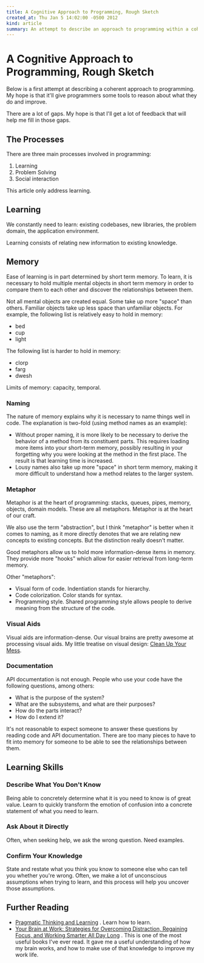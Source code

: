 ```yaml
---
title: A Cognitive Approach to Programming, Rough Sketch
created_at: Thu Jan 5 14:02:00 -0500 2012
kind: article
summary: An attempt to describe an approach to programming within a coherent framework.
---
```


# A Cognitive Approach to Programming, Rough Sketch

Below is a first attempt at describing a coherent approach to
programming. My hope is that it'll give programmers some tools to
reason about what they do and improve.

There are a lot of gaps. My hope is that I'll get a lot of feedback
that will help me fill in those gaps.

## The Processes

There are three main processes involved in programming:

1. Learning
2. Problem Solving
3. Social interaction

This article only address learning.

## Learning

We constantly need to learn: existing codebases, new libraries, the problem
domain, the application environment.

Learning consists of relating new information to existing knowledge.

## Memory

Ease of learning is in part determined by short term memory. To learn,
it is necessary to hold multiple mental objects in short term memory in
order to compare them to each other and discover the relationships
between them.

Not all mental objects are created equal. Some take up more "space"
than others. Familiar objects take up less space than unfamiliar
objects. For example, the following list is relatively easy to hold in
memory:

* bed
* cup
* light

The following list is harder to hold in memory:

* clorp
* farg
* dwesh

Limits of memory: capacity, temporal.

### Naming

The nature of memory explains why it is necessary to name things well
in code. The explanation is two-fold (using method names as an
example):

* Without proper naming, it is more likely to be necessary to derive
  the behavior of a method from its constituent parts. This requires
  loading more items into your short-term memory, possibly resulting
  in your forgetting why you were looking at the method in the first
  place. The result is that learning time is increased.
* Lousy names also take up more "space" in short term memory, making
  it more difficult to understand how a method relates to the larger
  system.

### Metaphor

Metaphor is at the heart of programming: stacks, queues, pipes,
memory, objects, domain models. These are all metaphors. 
Metaphor is at the heart of our craft.

We also use the term "abstraction", but I think "metaphor" is better
when it comes to naming, as it more directly denotes that we are
relating new concepts to existing concepts. But the distinction really
doesn't matter.

Good metaphors allow us to hold more information-dense items in
memory. They provide more "hooks" which allow for easier retrieval
from long-term memory.

Other "metaphors":

* Visual form of code. Indentiation stands for hierarchy.
* Code colorization. Color stands for syntax.
* Programming style. Shared programming style allows people to derive
  meaning from the structure of the code.

### Visual Aids

Visual aids are information-dense. Our visual brains are pretty
awesome at processing visual aids. My little treatise on visual
design: [Clean Up Your Mess](http:/www.visualmess.com).

### Documentation

API documentation is not enough. People who use your code have the
following questions, among others:

* What is the purpose of the system?
* What are the subsystems, and what are their purposes?
* How do the parts interact?
* How do I extend it?

It's not reasonable to expect someone to answer these questions by
reading code and API documentation. There are too many pieces to have
to fit into memory for someone to be able to see the relationships
between them.

## Learning Skills

### Describe What You Don't Know

Being able to concretely determine what it is you need to know is of
great value. Learn to quickly transform the emotion of confusion into
a concrete statement of what you need to learn.

### Ask About it Directly

Often, when seeking help, we ask the wrong question. Need examples.

### Confirm Your Knowledge

State and restate what you think you know to someone else who can tell
you whether you're wrong. Often, we make a lot of unconscious
assumptions when trying to learn, and this process will help you
uncover those assumptions.

## Further Reading

* [Pragmatic Thinking and
  Learning](http://www.amazon.com/gp/product/1934356050/ref=as_li_ss_tl?ie=UTF8&tag=aflyingmachin-20&linkCode=as2&camp=1789&creative=390957&creativeASIN=1934356050)
  . Learn how to learn.
* [Your Brain at Work: Strategies for Overcoming Distraction,
  Regaining Focus, and Working Smarter All Day
  Long](http://www.amazon.com/gp/product/0061771295/ref=as_li_ss_tl?ie=UTF8&tag=aflyingmachin-20&linkCode=as2&camp=1789&creative=390957&creativeASIN=0061771295)
  . This is one of the most useful books I've ever read. It gave me a
  useful understanding of how my brain works, and how to make use of
  that knowledge to improve my work life.
